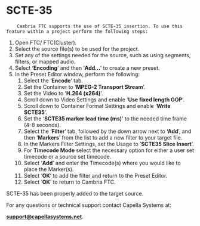 # SCTE-35

		Cambria FTC supports the use of SCTE-35 insertion. To use this feature within a project perform the following steps:

1. Open FTC/ FTC(Cluster).  
2. Select the source file(s) to be used for the project.  
3. Set any of the settings needed for the source, such as using segments, filters, or mapped audio.  
4. Select ‘**Encoding**’ and then ‘**Add...**’ to create a new preset.  
5. In the Preset Editor window, perform the following:  
   1. Select the ‘**Encode**’ tab.  
   2. Set the Container to ‘**MPEG-2 Transport Stream**’.  
   3. Set the Video to ‘**H.264 (x264)**’.  
   4. Scroll down to Video Settings and enable ‘**Use fixed length GOP**’.  
   5. Scroll down to Container Format Settings and enable ‘**Write SCTE35**’.  
   6. Set the ‘**SCTE35 marker lead time (ms)**’ to the needed time frame (4-8 seconds).  
   7. Select the ‘**Filter**’ tab, followed by the down arrow next to **‘Add**’, and then ‘**Markers**’ from the list to add a new filter to your target file.  
   8. In the Markers Filter Settings, set the Usage to ‘**SCTE35 Slice Insert**’.  
   9. For **Timecode Mode** select the necessary option for either a user set timecode or a source set timecode.  
   10. Select ‘**Add**’ and enter the Timecode(s) where you would like to place the Marker(s).  
   11. Select ‘**OK**’ to add the filter and return to the Preset Editor.  
   12. Select ‘**OK**’ to return to Cambria FTC.

SCTE-35 has been properly added to the target source.

For any questions or technical support contact Capella Systems at:

**support@capellasystems.net**.